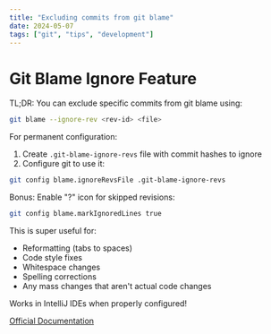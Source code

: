 ```yaml
---
title: "Excluding commits from git blame"
date: 2024-05-07
tags: ["git", "tips", "development"]
---
```


# Git Blame Ignore Feature

TL;DR: You can exclude specific commits from git blame using:

```bash
git blame --ignore-rev <rev-id> <file>
```

For permanent configuration:

1. Create `.git-blame-ignore-revs` file with commit hashes to ignore
2. Configure git to use it:
```bash
git config blame.ignoreRevsFile .git-blame-ignore-revs
```

Bonus: Enable "?" icon for skipped revisions:
```bash
git config blame.markIgnoredLines true
```

This is super useful for:
- Reformatting (tabs to spaces)
- Code style fixes
- Whitespace changes
- Spelling corrections
- Any mass changes that aren't actual code changes

Works in IntelliJ IDEs when properly configured!

[Official Documentation](https://git-scm.com/docs/git-blame#Documentation/git-blame.txt---ignore-revltrevgt)
